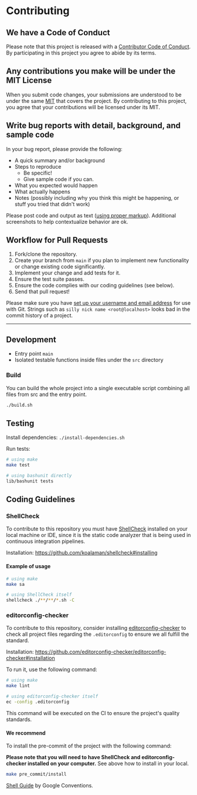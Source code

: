 # Contributing

## We have a Code of Conduct

Please note that this project is released with a [Contributor Code of Conduct](CODE_OF_CONDUCT.md).
By participating in this project you agree to abide by its terms.

## Any contributions you make will be under the MIT License

When you submit code changes, your submissions are understood to be under the
same [MIT](../LICENSE) that covers the project. By contributing to this
project, you agree that your contributions will be licensed under its MIT.

## Write bug reports with detail, background, and sample code

In your bug report, please provide the following:

* A quick summary and/or background
* Steps to reproduce
  * Be specific!
  * Give sample code if you can.
* What you expected would happen
* What actually happens
* Notes (possibly including why you think this might be happening, or stuff you tried that didn't work)

Please post code and output as text ([using proper markup](https://guides.github.com/features/mastering-markdown/)).
Additional screenshots to help contextualize behavior are ok.

## Workflow for Pull Requests

1. Fork/clone the repository.
2. Create your branch from `main` if you plan to implement new functionality or change existing code significantly.
3. Implement your change and add tests for it.
4. Ensure the test suite passes.
5. Ensure the code complies with our coding guidelines (see below).
6. Send that pull request!

Please make sure you have [set up your username and email address](https://git-scm.com/book/en/v2/Getting-Started-First-Time-Git-Setup) for
use with Git. Strings such as `silly nick name <root@localhost>` looks bad in the commit history of a project.


---

## Development

- Entry point `main`
- Isolated testable functions inside files under the `src` directory

### Build

You can build the whole project into a single executable script combining all files from src and the entry point.

```bash
./build.sh
```

## Testing

Install dependencies: `./install-dependencies.sh`

Run tests:

```bash
# using make
make test

# using bashunit directly
lib/bashunit tests
```

## Coding Guidelines

### ShellCheck

To contribute to this repository you must have [ShellCheck](https://github.com/koalaman/shellcheck) installed on your
local machine or IDE, since it is the static code analyzer that is being used in continuous integration pipelines.

Installation: https://github.com/koalaman/shellcheck#installing

#### Example of usage

```bash
# using make
make sa

# using ShellCheck itself
shellcheck ./**/**/*.sh -C
```

### editorconfig-checker

To contribute to this repository, consider installing [editorconfig-checker](https://github.com/editorconfig-checker/editorconfig-checker)
to check all project files regarding the `.editorconfig` to ensure we all fulfill the standard.

Installation: https://github.com/editorconfig-checker/editorconfig-checker#installation

To run it, use the following command:

```bash
# using make
make lint

# using editorconfig-checker itself
ec -config .editorconfig
```

This command will be executed on the CI to ensure the project's quality standards.

#### We recommend

To install the pre-commit of the project with the following command:

**Please note that you will need to have ShellCheck and editorconfig-checker installed on your computer.**
See above how to install in your local.

```bash
make pre_commit/install
```

[Shell Guide](https://google.github.io/styleguide/shellguide.html#s7.2-variable-names) by Google Conventions.
